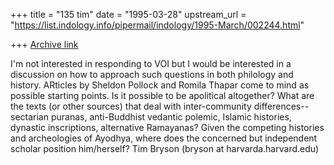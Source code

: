 +++
title = "135 tim"
date = "1995-03-28"
upstream_url = "https://list.indology.info/pipermail/indology/1995-March/002244.html"

+++
[Archive link](https://list.indology.info/pipermail/indology/1995-March/002244.html)

I'm not interested in responding to VOI but I would be interested in
a discussion on how to approach such questions in both philology and
history.  ARticles by Sheldon Pollock and Romila Thapar come to mind as
possible starting points.  Is it possible to be apolitical altogether?
What are the texts (or other sources) that deal with inter-community
differences--sectarian puranas, anti-Buddhist vedantic polemic,
Islamic histories, dynastic inscriptions, alternative Ramayanas?
Given the competing histories and archeologies of Ayodhya, where does the
concerned but independent scholar position him/herself?
Tim Bryson (bryson at harvarda.harvard.edu)





